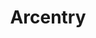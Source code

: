 ---
blog: https://arcentry.com/blog/
logohandle: arcentry
sort: arcentry
title: Arcentry
twitter: https://x.com/arcentry
website: https://arcentry.com/
youtube: https://youtube.com/channel/UCCv3ZhafMXS4E0JqmyFb72g
---